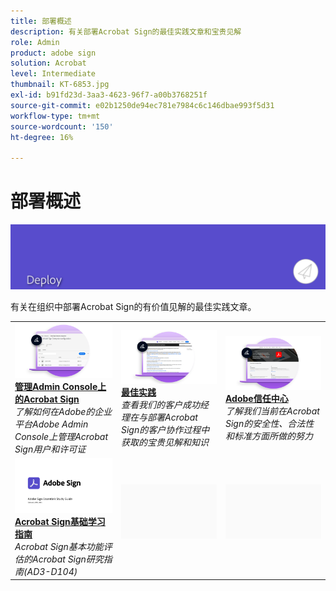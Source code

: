 ```yaml
---
title: 部署概述
description: 有关部署Acrobat Sign的最佳实践文章和宝贵见解
role: Admin
product: adobe sign
solution: Acrobat
level: Intermediate
thumbnail: KT-6853.jpg
exl-id: b91fd23d-3aa3-4623-96f7-a00b3768251f
source-git-commit: e02b1250de94ec781e7984c6c146dbae993f5d31
workflow-type: tm+mt
source-wordcount: '150'
ht-degree: 16%

---
```


# 部署概述

![Sign部署图像](assets/Hero-Deploy.png)

有关在组织中部署Acrobat Sign的有价值见解的最佳实践文章。

<table style="table-layout:fixed">
<tr>
  <td>
    <a href="https://helpx.adobe.com/cn/enterprise/using/verify-domain-ownership.html" target="_blank">
      <img alt="Admin Console" src="assets/Deploy_Admin.png" />
    </a>
    <div>
    <a href="https://helpx.adobe.com/enterprise/using/adobe-sign-for-enterprise.html" target="_blank"><strong>管理Admin Console上的Acrobat Sign</strong></a>
    </div>
    <em>了解如何在Adobe的企业平台Adobe Admin Console上管理Acrobat Sign用户和许可证</em>
    <br>
  </td>
  <td>
    <a href="https://helpx.adobe.com/cn/sign/using/adobe-sign-training-best-practice.html" target="_blank">
      <img alt="最佳实践" src="assets/Deploy_BP.png" />
    </a>
    <div>
    <a href="https://helpx.adobe.com/sign/using/adobe-sign-training-best-practice.html" target="_blank"><strong>最佳实践</strong></a>
    </div>
    <em>查看我们的客户成功经理在与部署Acrobat Sign的客户协作过程中获取的宝贵见解和知识</em>
    <br>
  </td>  
  <td>
    <a href="https://www.adobe.com/trust/document-cloud-security.html" target="_blank">
      <img alt="Adobe信任中心" src="assets/Deploy_Trust.png" />
    </a>
    <div>
    <a href="https://www.adobe.com/trust/document-cloud-security.html" target="_blank"><strong>Adobe信任中心</strong></a>
    </div>
    <em>了解我们当前在Acrobat Sign的安全性、合法性和标准方面所做的努力</em>
    <br>
  </td>
</tr>
<tr>
  <td>
    <a href="assets/SignStudyGuide.pdf">
      <img alt="Acrobat Sign基础学习指南" src="assets/SignStudyGuide.png" />
    </a>
    <div>
    <a href="assets/SignStudyGuide.pdf"><strong>Acrobat Sign基础学习指南</strong></a>
    </div>
    <em>Acrobat Sign基本功能评估的Acrobat Sign研究指南(AD3-D104)</em>
    <br>
  </td>
  <td>
    <img alt="间隔条" src="assets/Grayspacer.png" />
    <div>
    <br>
  </td>
  <td>
    <img alt="间隔条" src="assets/Grayspacer.png" />
    <div>
    <br>
  </td>
</tr>
</table>
